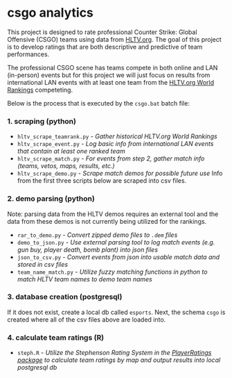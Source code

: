 # csgo analytics
This project is designed to rate professional Counter Strike: Global Offensive (CSGO) teams using data from [HLTV.org](http://www.hltv.org/). The goal of this project is to develop ratings that are both descriptive and predictive of team performances.

The professional CSGO scene has teams compete in both online and LAN (in-person) events but for this project we will just focus on results from international LAN events with at least one team from the [HLTV.org World Rankings](https://www.hltv.org/ranking/teams/2017/july/10) competeting.

Below is the process that is executed by the `csgo.bat` batch file:


### 1. scraping (python)
* `hltv_scrape_teamrank.py` - *Gather historical HLTV.org World Rankings*
* `hltv_scrape_event.py` - *Log basic info from international LAN events that contain at least one ranked team*
* `hltv_scrape_match.py` - *For events from step 2, gather match info (teams, vetos, maps, results, etc.)*
* `hltv_scrape_demo.py` - *Scrape match demos for possible future use*
Info from the first three scripts below are scraped into csv files.

### 2. demo parsing (python)
Note: parsing data from the HLTV demos requires an external tool and the data from these demos is not currently being utilized for the rankings.
* `rar_to_demo.py` - *Convert zipped demo files to `.dem` files*
* `demo_to_json.py` - *Use external parsing tool to log match events (e.g. gun buy, player death, bomb plant) into json files*
* `json_to_csv.py` - *Convert events from json into usable match data and stored in csv files*
* `team_name_match.py` - *Utilize fuzzy matching functions in python to match HLTV team names to demo team names*

### 3. database creation (postgresql)
If it does not exist, create a local db called `esports`. Next, the schema `csgo` is created where all of the csv files above are loaded into.

### 4. calculate team ratings (R)
* `steph.R` - *Utilize the Stephenson Rating System in the [PlayerRatings package](https://cran.r-project.org/web/packages/PlayerRatings/PlayerRatings.pdf) to calculate team ratings by map and output results into local postgresql db*
